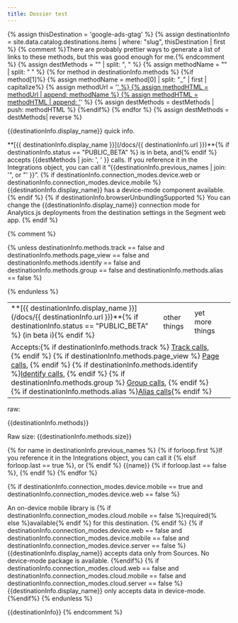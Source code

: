 ```yaml
---
title: Dossier test
---
```



{% assign thisDestination = 'google-ads-gtag' %}
{% assign destinationInfo = site.data.catalog.destinations.items | where: "slug", thisDestination | first %}
{% comment %}There are probably prettier ways to generate a list of links to these methods, but this was good enough for me.{% endcomment %}
{% assign destMethods = "" | split: ", " %}
{% assign methodName = "" | split: " " %}
{% for method in destinationInfo.methods %}
{%if method[1]%}
{% assign methodName = method[0] | split: "_" | first | capitalize%}
{% assign methodUrl = '<a href="/docs/connections/spec/' | append: methodName | downcase%}
{% assign methodUrl = methodUrl | append: '/">' %}
{% assign methodHTML = methodUrl | append: methodName %}
{% assign methodHTML = methodHTML | append: '</a>' %}
{% assign destMethods = destMethods | push: methodHTML %} {%endif%}
{% endfor %}
{% assign destMethods = destMethods| reverse %}

<div class="premonition info">
<div class="fa fa-info-circle"></div>
<div class="content"><p>
<p class="header"> {{destinationInfo.display_name}} quick info.</p>
<p markdown=1>
**[{{ destinationInfo.display_name }}](/docs/{{ destinationInfo.url }})**{% if destinationInfo.status == "PUBLIC_BETA" %} is in beta, and{% endif %} accepts {{destMethods |  join: ', ' }} calls. If you reference it in the Integrations object, you can call it &ldquo;{{destinationInfo.previous_names | join: '", or "' }}&rdquo;.
{% if destinationInfo.connection_modes.device.web or destinationInfo.connection_modes.device.mobile %}
 {{destinationInfo.display_name}} has a device-mode component available.
{% endif %}
{% if destinationInfo.browserUnbundlingSupported %} You can change the {{destinationInfo.display_name}} connection mode for Analytics.js deployments from the destination settings in the Segment web app.
{% endif %}
</p>
</div>
</div>


{% comment %}
<table>
<tr>
  <td> **[{{ destinationInfo.display_name }}](/docs/{{ destinationInfo.url }})**{% if destinationInfo.status == "PUBLIC_BETA" %} (in beta ℹ️){% endif %}</td>
  <td> other things  </td>
  <td> yet more things </td>
  <td>  </td>
</tr>
{% unless destinationInfo.methods.track == false and destinationInfo.methods.page_view == false and destinationInfo.methods.identify == false and destinationInfo.methods.group == false and destinationInfo.methods.alias == false %}
<tr>
  <td colspan="3"> Accepts:{% if destinationInfo.methods.track %} <a href="/docs/connections/spec/track/">Track calls</a>, {% endif %}
  {% if destinationInfo.methods.page_view %} <a href="/docs/connections/spec/page">Page calls</a>, {% endif %}
  {% if destinationInfo.methods.identify %}<a href="/docs/connections/spec/identify">Identify calls</a>, {% endif %}
  {% if destinationInfo.methods.group %} <a href="/docs/connections/spec/group/">Group calls</a>, {% endif %}
  {% if destinationInfo.methods.alias %}<a href="/docs/connections/spec/alias/">Alias calls</a>{% endif %}
  </td>
  <td>
  </td>
</tr>

{% endunless %}
</table>








raw:

{{destinationInfo.methods}}

Raw size:
{{destinationInfo.methods.size}}


{% for name in destinationInfo.previous_names %}
{% if forloop.first %}If you reference it in the Integrations object, you can call it
{% elsif forloop.last == true %}, or {% endif %} {{name}} {% if forloop.last == false %}, {% endif %}
{% endfor %}

{% if destinationInfo.connection_modes.device.mobile == true and destinationInfo.connection_modes.device.web == false %}
  <tr><td colspan="4">An on-device mobile library is {% if destinationInfo.connection_modes.cloud.mobile == false %}required{% else %}available{% endif %} for this destination.</td>
  </tr>
{% endif %}
{% if destinationInfo.connection_modes.device.web == false and destinationInfo.connection_modes.device.mobile == false and destinationInfo.connection_modes.device.server == false %}
  <tr><td colspan="4"> {{destinationInfo.display_name}} accepts data only from Sources. No device-mode package is available.</td></tr>
{%endif%}
{% if destinationInfo.connection_modes.cloud.web == false and destinationInfo.connection_modes.cloud.mobile == false and destinationInfo.connection_modes.cloud.server == false %}
  <tr><td colspan="4"> {{destinationInfo.display_name}} only accepts data in device-mode.</td>
  </tr>
{%endif%}
{% endunless %}
</table>

{{destinationInfo}}
{% endcomment %}
